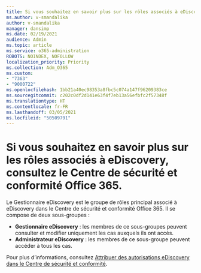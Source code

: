 ```yaml
---
title: Si vous souhaitez en savoir plus sur les rôles associés à eDiscovery, consultez le Centre de sécurité et conformité Office 365.
ms.author: v-smandalika
author: v-smandalika
manager: dansimp
ms.date: 02/19/2021
audience: Admin
ms.topic: article
ms.service: o365-administration
ROBOTS: NOINDEX, NOFOLLOW
localization_priority: Priority
ms.collection: Adm_O365
ms.custom:
- "7363"
- "9000722"
ms.openlocfilehash: 1bb21a40ec98353a8fbc5c074a147f96209383ce
ms.sourcegitcommit: c202c0df2d141e63f4f7eb13a56efbfc2f57348f
ms.translationtype: HT
ms.contentlocale: fr-FR
ms.lasthandoff: 03/05/2021
ms.locfileid: "50509791"
---
```

# <a name="learn-about-ediscovery-related-roles-in-the-office-365-security--compliance-center"></a>Si vous souhaitez en savoir plus sur les rôles associés à eDiscovery, consultez le Centre de sécurité et conformité Office 365.

Le Gestionnaire eDiscovery est le groupe de rôles principal associé à eDiscovery dans le Centre de sécurité et conformité Office 365. Il se compose de deux sous-groupes :

- **Gestionnaire eDiscovery** : les membres de ce sous-groupes peuvent consulter et modifier uniquement les cas auxquels ils ont accès.
- **Administrateur eDiscovery** : les membres de ce sous-groupe peuvent accéder à tous les cas.

Pour plus d’informations, consultez [Attribuer des autorisations eDiscovery dans le Centre de sécurité et conformité](https://docs.microsoft.com/microsoft-365/compliance/assign-ediscovery-permissions).